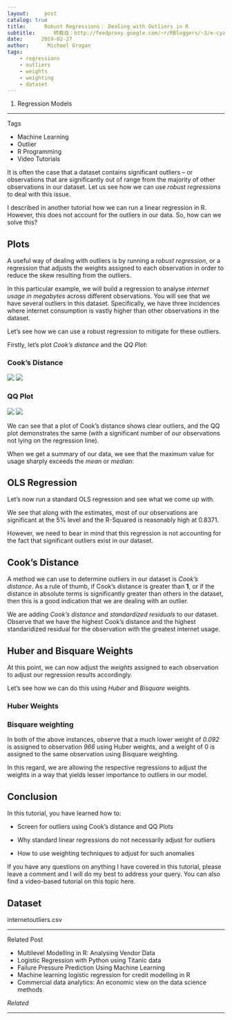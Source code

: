 ```yaml
---
layout:     post
catalog: true
title:      Robust Regressions： Dealing with Outliers in R
subtitle:      转载自：http://feedproxy.google.com/~r/RBloggers/~3/e-cyaaG7jjc/
date:      2019-02-27
author:      Michael Grogan
tags:
    - regressions
    - outliers
    - weights
    - weighting
    - dataset
---
```


1. Regression Models


****

Tags



- Machine Learning
- Outlier
- R Programming
- Video Tutorials

It is often the case that a dataset contains significant outliers – or observations that are significantly out of range from the majority of other observations in our dataset. Let us see how we can use *robust regressions* to deal with this issue.

I described in another tutorial how we can run a linear regression in R. However, this does not account for the outliers in our data. So, how can we solve this?

## Plots

A useful way of dealing with outliers is by running a *robust regression*, or a regression that adjusts the weights assigned to each observation in order to reduce the skew resulting from the outliers.

In this particular example, we will build a regression to analyse *internet usage in megabytes* across different observations. You will see that we have several outliers in this dataset. Specifically, we have three incidences where internet consumption is vastly higher than other observations in the dataset.

Let’s see how we can use a robust regression to mitigate for these outliers.

Firstly, let’s plot *Cook’s distance* and the *QQ Plot*:

### Cook’s Distance

![](https://i0.wp.com/datascienceplus.com/wp-content/uploads/2019/02/cooks-distance.png?w=450&ssl=1)
![](https://i0.wp.com/datascienceplus.com/wp-content/uploads/2019/02/cooks-distance.png?w=450&ssl=1)


### QQ Plot

![](https://i2.wp.com/datascienceplus.com/wp-content/uploads/2019/02/qqplot.png?w=450&ssl=1)
![](https://i2.wp.com/datascienceplus.com/wp-content/uploads/2019/02/qqplot.png?w=450&ssl=1)


We can see that a plot of Cook’s distance shows clear outliers, and the QQ plot demonstrates the same (with a significant number of our observations not lying on the regression line).

When we get a summary of our data, we see that the maximum value for usage sharply exceeds the *mean* or *median*:

## OLS Regression

Let’s now run a standard OLS regression and see what we come up with.

We see that along with the estimates, most of our observations are significant at the 5% level and the R-Squared is reasonably high at 0.8371.

However, we need to bear in mind that this regression is not accounting for the fact that significant outliers exist in our dataset.

## Cook’s Distance

A method we can use to determine outliers in our dataset is *Cook’s distance*. As a rule of thumb, if Cook’s distance is greater than **1**, or if the distance in absolute terms is significantly greater than others in the dataset, then this is a good indication that we are dealing with an outlier.

We are adding *Cook’s distance* and *standardized residuals* to our dataset. Observe that we have the highest Cook’s distance and the highest standaridized residual for the observation with the greatest internet usage.

## Huber and Bisquare Weights

At this point, we can now adjust the *weights* assigned to each observation to adjust our regression results accordingly.

Let’s see how we can do this using *Huber* and *Bisquare* weights.

### Huber Weights

### Bisquare weighting

In both of the above instances, observe that a much lower weight of *0.092* is assigned to observation *966* using Huber weights, and a weight of 0 is assigned to the same observation using Bisquare weighting.

In this regard, we are allowing the respective regressions to adjust the weights in a way that yields lesser importance to outliers in our model.

## Conclusion

In this tutorial, you have learned how to:

- Screen for outliers using Cook’s distance and QQ Plots

- Why standard linear regressions do not necessarily adjust for outliers

- How to use weighting techniques to adjust for such anomalies


If you have any questions on anything I have covered in this tutorial, please leave a comment and I will do my best to address your query. You can also find a video-based tutorial on this topic here.

## Dataset

internetoutliers.csv

****

Related Post



- Multilevel Modelling in R: Analysing Vendor Data
- Logistic Regression with Python using Titanic data
- Failure Pressure Prediction Using Machine Learning
- Machine learning logistic regression for credit modelling in R
- Commercial data analytics: An economic view on the data science methods



*Related*








---
